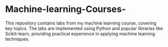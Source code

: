 # Machine-learning-Courses-
This repository contains labs from my machine learning course, covering key topics. The labs are implemented using Python and popular libraries like Scikit-learn, providing practical experience in applying machine learning techniques.
